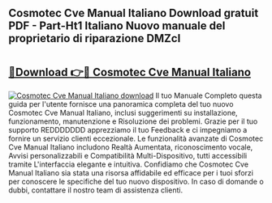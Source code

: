 ## Cosmotec Cve Manual Italiano Download gratuit PDF - Part-Ht1 Italiano Nuovo manuale del proprietario di riparazione DMZcI

# <h2><a href="http://dfgvs8v.blite.top/?on=Cosmotec+Cve+Manual+Italiano">🔗Download 👉🔴 Cosmotec Cve Manual Italiano</a></h2>

[![Cosmotec Cve Manual Italiano download](https://i.imgur.com/lujVjoI.png)](http://dfgvs8v.blite.top/?on=Cosmotec+Cve+Manual+Italiano)
Il tuo Manuale Completo questa guida per l'utente fornisce una panoramica completa del tuo nuovo Cosmotec Cve Manual Italiano, inclusi suggerimenti su installazione, funzionamento, manutenzione e Risoluzione dei problemi. Grazie per il tuo supporto REDDDDDDD apprezziamo il tuo Feedback e ci impegniamo a fornire un servizio clienti eccezionale. Le funzionalità avanzate di Cosmotec Cve Manual Italiano includono Realtà Aumentata, riconoscimento vocale, Avvisi personalizzabili e Compatibilità Multi-Dispositivo, tutti accessibili tramite L'interfaccia elegante e intuitiva. Confidiamo che Cosmotec Cve Manual Italiano sia stata una risorsa affidabile ed efficace per i tuoi sforzi per conoscere le specifiche del tuo nuovo dispositivo. In caso di domande o dubbi, contattare il nostro team di assistenza clienti.
